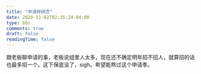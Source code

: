 ```yaml
---
title: "申请碎碎念"
date: 2020-11-02T02:35:24-04:00
type: bbs
comments: true
draft: false
readingTime: false
---
```



跟老板聊申请的事，老板说组里人太多，现在还不确定明年招不招人，就算招的话也最多招一个。这下保底没了，sigh。希望能熬过这个申请季。

